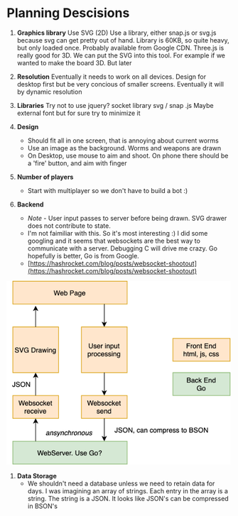 Planning Descisions
=

1. **Graphics library**
Use SVG (2D)
Use a library, either snap.js or svg.js because svg can get pretty out of hand. Library is 60KB, so quite heavy, but only loaded once. Probably available from Google CDN.
Three.js is really good for 3D. We can put the SVG into this tool. For example if we wanted to make the board 3D. But later

2. **Resolution**
Eventually it needs to work on all devices. Design for desktop first but be very concious of smaller screens. Eventually it will by dynamic resolution

3. **Libraries**
Try not to use jquery?
socket library
svg / snap .js
Maybe external font
but for sure try to minimize it

4. **Design**
   * Should fit all in one screen, that is annoying about current worms
   * Use an image as the background. Worms and weapons are drawn
   * On Desktop, use mouse to aim and shoot. On phone there should be a 'fire' button, and aim with finger

5. **Number of players**
   * Start with multiplayer so we don't have to build a bot :)

6. **Backend**
   * *Note* - User input passes to server before being drawn. SVG drawer does not contribute to state.
   * I'm not faimiliar with this. So it's most interesting :) I did some googling and it seems that websockets are the best way to communicate with a server. Debugging C will drive me crazy. Go hopefully is better, Go is from Google.
   * [https://hashrocket.com/blog/posts/websocket-shootout](https://hashrocket.com/blog/posts/websocket-shootout)
  
![Top Level Diagram](TopLevelDiagram.png "Logo Title Text 1")

1. **Data Storage**
   * We shouldn't need a database unless we need to retain data for days. I was imagining an array of strings. Each entry in the array is a string. The string is a JSON. It looks like JSON's can be compressed in BSON's
